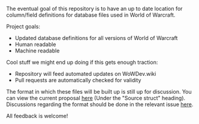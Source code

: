 The eventual goal of this repository is to have an up to date location for column/field definitions for database files used in World of Warcraft.

Project goals:
- Updated database definitions for all versions of World of Warcraft
- Human readable
- Machine readable

Cool stuff we might end up doing if this gets enough traction:
- Repository will feed automated updates on WoWDev.wiki
- Pull requests are automatically checked for validity

The format in which these files will be built up is still up for discussion. You can view the current proposal [here](https://wowdev.wiki/User:Marlamin/DB/Test) (Under the "Source struct" heading). Discussions regarding the format should be done in the relevant issue [here](https://github.com/Marlamin/WoWDBDefs/issues/1).

All feedback is welcome!